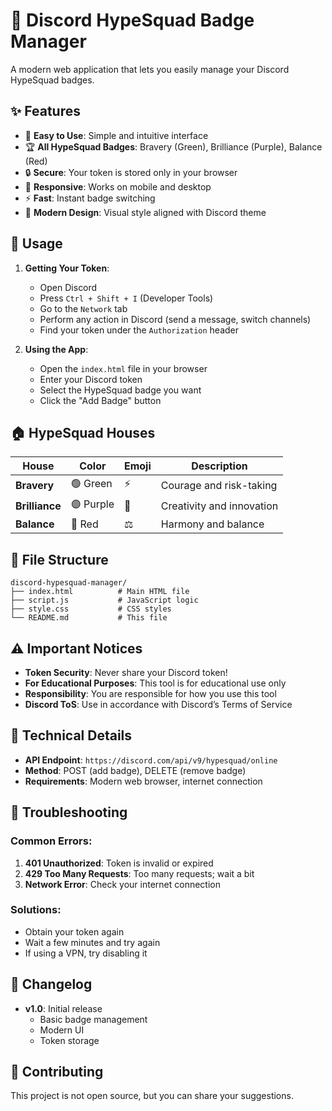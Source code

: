 # 🚀 Discord HypeSquad Badge Manager

A modern web application that lets you easily manage your Discord HypeSquad badges.

## ✨ Features

- 🎯 **Easy to Use**: Simple and intuitive interface
- 🏆 **All HypeSquad Badges**: Bravery (Green), Brilliance (Purple), Balance (Red)
- 🔒 **Secure**: Your token is stored only in your browser
- 📱 **Responsive**: Works on mobile and desktop
- ⚡ **Fast**: Instant badge switching
- 🎨 **Modern Design**: Visual style aligned with Discord theme

## 🚀 Usage

1. **Getting Your Token**:
   - Open Discord
   - Press `Ctrl + Shift + I` (Developer Tools)
   - Go to the `Network` tab
   - Perform any action in Discord (send a message, switch channels)
   - Find your token under the `Authorization` header

2. **Using the App**:
   - Open the `index.html` file in your browser
   - Enter your Discord token
   - Select the HypeSquad badge you want
   - Click the "Add Badge" button

## 🏠 HypeSquad Houses

| House | Color | Emoji | Description |
|---|---|---|---|
| **Bravery** | 🟢 Green | ⚡ | Courage and risk-taking |
| **Brilliance** | 🟣 Purple | 💎 | Creativity and innovation |
| **Balance** | 🔴 Red | ⚖️ | Harmony and balance |

## 📁 File Structure

```
discord-hypesquad-manager/
├── index.html          # Main HTML file
├── script.js           # JavaScript logic
├── style.css           # CSS styles
└── README.md           # This file
```

## ⚠️ Important Notices

- **Token Security**: Never share your Discord token!
- **For Educational Purposes**: This tool is for educational use only
- **Responsibility**: You are responsible for how you use this tool
- **Discord ToS**: Use in accordance with Discord’s Terms of Service

## 🔧 Technical Details

- **API Endpoint**: `https://discord.com/api/v9/hypesquad/online`
- **Method**: POST (add badge), DELETE (remove badge)
- **Requirements**: Modern web browser, internet connection

## 🐛 Troubleshooting

### Common Errors:

1. **401 Unauthorized**: Token is invalid or expired
2. **429 Too Many Requests**: Too many requests; wait a bit
3. **Network Error**: Check your internet connection

### Solutions:

- Obtain your token again
- Wait a few minutes and try again
- If using a VPN, try disabling it

## 📝 Changelog

- **v1.0**: Initial release
  - Basic badge management
  - Modern UI
  - Token storage

## 🤝 Contributing

This project is not open source, but you can share your suggestions.
